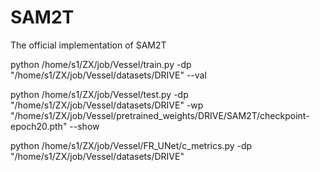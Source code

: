 # SAM2T
The official implementation of SAM2T

python /home/s1/ZX/job/Vessel/train.py -dp "/home/s1/ZX/job/Vessel/datasets/DRIVE" --val 

python /home/s1/ZX/job/Vessel/test.py -dp "/home/s1/ZX/job/Vessel/datasets/DRIVE" -wp "/home/s1/ZX/job/Vessel/pretrained_weights/DRIVE/SAM2T/checkpoint-epoch20.pth" --show

python /home/s1/ZX/job/Vessel/FR_UNet/c_metrics.py -dp "/home/s1/ZX/job/Vessel/datasets/DRIVE"

